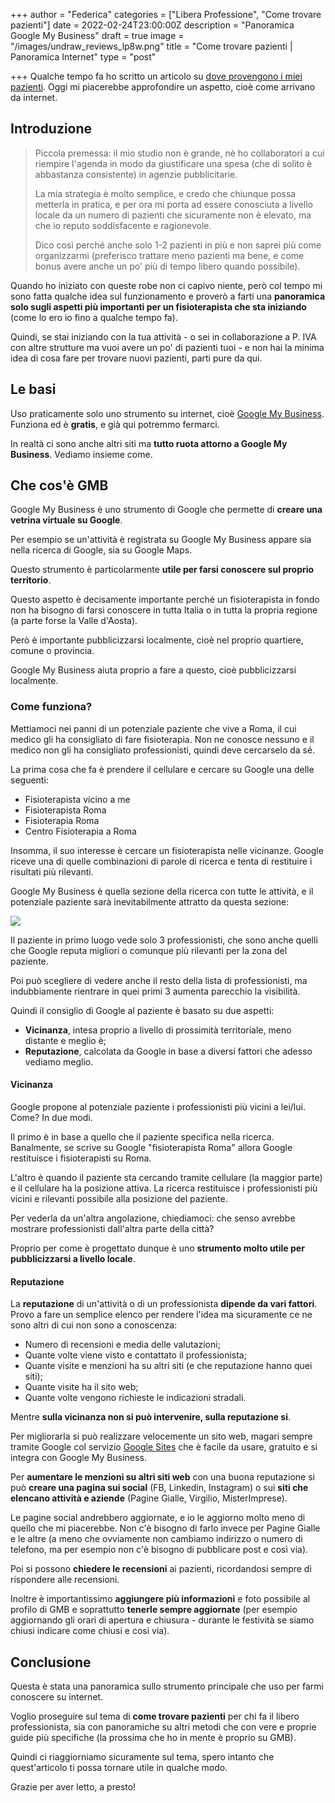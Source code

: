 +++
author = "Federica"
categories = ["Libera Professione", "Come trovare pazienti"]
date = 2022-02-24T23:00:00Z
description = "Panoramica Google My Business"
draft = true
image = "/images/undraw_reviews_lp8w.png"
title = "Come trovare pazienti | Panoramica Internet"
type = "post"

+++
Qualche tempo fa ho scritto un articolo su [dove provengono i miei pazienti](https://fisioterapisti.org/da-dove-provengono-i-miei-pazienti/ "Dove provengono i miei pazienti? Gennaio 2022"). Oggi mi piacerebbe approfondire un aspetto, cioè come arrivano da internet.

## Introduzione

> Piccola premessa: il mio studio non è grande, nè ho collaboratori a cui riempire l'agenda in modo da giustificare una spesa (che di solito è abbastanza consistente) in agenzie pubblicitarie.
>
> La mia strategia è molto semplice, e credo che chiunque possa metterla in pratica, e per ora mi porta ad essere conosciuta a livello locale da un numero di pazienti che sicuramente non è elevato, ma che io reputo soddisfacente e ragionevole. 
>
> Dico così perché anche solo 1-2 pazienti in più e non saprei più come organizzarmi (preferisco trattare meno pazienti ma bene, e come bonus avere anche un po' più di tempo libero quando possibile).

Quando ho iniziato con queste robe non ci capivo niente, però col tempo mi sono fatta qualche idea sul funzionamento e proverò a farti una **panoramica solo sugli aspetti più importanti per un fisioterapista che sta iniziando** (come lo ero io fino a qualche tempo fa).

Quindi, se stai iniziando con la tua attività - o sei in collaborazione a P. IVA con altre strutture ma vuoi avere un po' di pazienti tuoi - e non hai la minima idea di cosa fare per trovare nuovi pazienti, parti pure da qui.

## Le basi

Uso praticamente solo uno strumento su internet, cioè [Google My Business](https://www.google.com/intl/it_it/business/ "Google My Business"). Funziona ed è **gratis**, e già qui potremmo fermarci.

In realtà ci sono anche altri siti ma **tutto ruota attorno a Google My Business**. Vediamo insieme come.

## Che cos'è GMB

Google My Business è uno strumento di Google che permette di **creare una vetrina virtuale su Google**.

Per esempio se un'attività è registrata su Google My Business appare sia nella ricerca di Google, sia su Google Maps.

Questo strumento è particolarmente **utile per farsi conoscere sul proprio territorio**.

Questo aspetto è decisamente importante perché un fisioterapista in fondo non ha bisogno di farsi conoscere in tutta Italia o in tutta la propria regione (a parte forse la Valle d'Aosta).

Però è importante pubblicizzarsi localmente, cioè nel proprio quartiere, comune o provincia.

Google My Business aiuta proprio a fare a questo, cioè pubblicizzarsi localmente.

### Come funziona?

Mettiamoci nei panni di un potenziale paziente che vive a Roma, il cui medico gli ha consigliato di fare fisioterapia. Non ne conosce nessuno e il medico non gli ha consigliato professionisti, quindi deve cercarselo da sé.

La prima cosa che fa è prendere il cellulare e cercare su Google una delle seguenti:

* Fisioterapista vicino a me
* Fisioterapista Roma
* Fisioterapia Roma
* Centro Fisioterapia a Roma

Insomma, il suo interesse è cercare un fisioterapista nelle vicinanze. Google riceve una di quelle combinazioni di parole di ricerca e tenta di restituire i risultati più rilevanti.

Google My Business è quella sezione della ricerca con tutte le attività, e il potenziale paziente sarà inevitabilmente attratto da questa sezione:

![](/images/gmb.png)

Il paziente in primo luogo vede solo 3 professionisti, che sono anche quelli che Google reputa migliori o comunque più rilevanti per la zona del paziente.

Poi può scegliere di vedere anche il resto della lista di professionisti, ma indubbiamente rientrare in quei primi 3 aumenta parecchio la visibilità.

Quindi il consiglio di Google al paziente è basato su due aspetti:

* **Vicinanza**, intesa proprio a livello di prossimità territoriale, meno distante e meglio è;
* **Reputazione**, calcolata da Google in base a diversi fattori che adesso vediamo meglio.

#### Vicinanza

Google propone al potenziale paziente i professionisti più vicini a lei/lui. Come? In due modi.

Il primo è in base a quello che il paziente specifica nella ricerca. Banalmente, se scrive su Google "fisioterapista Roma" allora Google restituisce i fisioterapisti su Roma.

L'altro è quando il paziente sta cercando tramite cellulare (la maggior parte) e il cellulare ha la posizione attiva. La ricerca restituisce i professionisti più vicini e rilevanti possibile alla posizione del paziente. 

Per vederla da un'altra angolazione, chiediamoci: che senso avrebbe mostrare professionisti dall'altra parte della città? 

Proprio per come è progettato dunque è uno **strumento molto utile per pubblicizzarsi a livello locale**.

#### Reputazione

La **reputazione** di un'attività o di un professionista **dipende da vari fattori**. Provo a fare un semplice elenco per rendere l'idea ma sicuramente ce ne sono altri di cui non sono a conoscenza:

* Numero di recensioni e media delle valutazioni; 
* Quante volte viene visto e contattato il professionista;
* Quante visite e menzioni ha su altri siti (e che reputazione hanno quei siti);
* Quante visite ha il sito web;
* Quante volte vengono richieste le indicazioni stradali.

Mentre **sulla vicinanza non si può intervenire, sulla reputazione si**. 

Per migliorarla si può realizzare velocemente un sito web, magari sempre tramite Google col servizio [Google Sites](https://sites.google.com/ "Google Sites") che è facile da usare, gratuito e si integra con Google My Business.

Per **aumentare le menzioni su altri siti web** con una buona reputazione si può **creare una pagina sui social** (FB, Linkedin, Instagram) o sui **siti che elencano attività e aziende** (Pagine Gialle, Virgilio, MisterImprese).

Le pagine social andrebbero aggiornate, e io le aggiorno molto meno di quello che mi piacerebbe. Non c'è bisogno di farlo invece per Pagine Gialle e le altre (a meno che ovviamente non cambiamo indirizzo o numero di telefono, ma per esempio non c'è bisogno di pubblicare post e così via).

Poi si possono **chiedere le recensioni** ai pazienti, ricordandosi sempre di rispondere alle recensioni.

Inoltre è importantissimo **aggiungere più informazioni** e foto possibile al profilo di GMB e soprattutto **tenerle sempre aggiornate** (per esempio aggiornando gli orari di apertura e chiusura - durante le festività se siamo chiusi indicare come chiusi e così via).

## Conclusione

Questa è stata una panoramica sullo strumento principale che uso per farmi conoscere su internet. 

Voglio proseguire sul tema di **come trovare pazienti** per chi fa il libero professionista, sia con panoramiche su altri metodi che con vere e proprie guide più specifiche (la prossima che ho in mente è proprio su GMB).

Quindi ci riaggiorniamo sicuramente sul tema, spero intanto che quest'articolo ti possa tornare utile in qualche modo. 

Grazie per aver letto, a presto!
